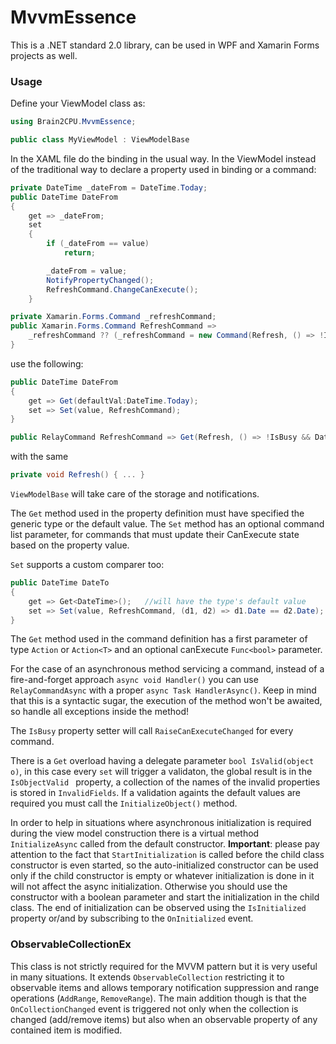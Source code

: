 # MvvmEssence

This is a .NET standard 2.0 library, can be used in WPF and Xamarin Forms projects as well.

### Usage

Define your ViewModel class as:

```CS
using Brain2CPU.MvvmEssence;

public class MyViewModel : ViewModelBase
```

In the XAML file do the binding in the usual way. In the ViewModel instead of the traditional way to declare a property used in binding or a command:
```CS
private DateTime _dateFrom = DateTime.Today;
public DateTime DateFrom
{
    get => _dateFrom;
    set
    {
        if (_dateFrom == value)
            return;

        _dateFrom = value;
        NotifyPropertyChanged();
        RefreshCommand.ChangeCanExecute();
    }

private Xamarin.Forms.Command _refreshCommand;
public Xamarin.Forms.Command RefreshCommand => 
    _refreshCommand ?? (_refreshCommand = new Command(Refresh, () => !IsBusy && DateFrom > DateTime.Now));
}
````

use the following:
```CS
public DateTime DateFrom
{
    get => Get(defaultVal:DateTime.Today);
    set => Set(value, RefreshCommand);
}

public RelayCommand RefreshCommand => Get(Refresh, () => !IsBusy && DateFrom > DateTime.Now);
```

with the same
```CS
private void Refresh() { ... }
```

```ViewModelBase``` will take care of the storage and notifications.

The ```Get``` method used in the property definition must have specified the generic type or the default value.
The ```Set``` method has an optional command list parameter, for commands that must update their CanExecute state based on the property value. 

```Set``` supports a custom comparer too:

```CS
public DateTime DateTo
{
    get => Get<DateTime>();   //will have the type's default value
    set => Set(value, RefreshCommand, (d1, d2) => d1.Date == d2.Date);
}
```

The ```Get``` method used in the command definition has a first parameter of type ```Action``` or ```Action<T>``` and an optional canExecute ```Func<bool>``` parameter.

For the case of an asynchronous method servicing a command, instead of a fire-and-forget approach ```async void Handler()``` you can use ```RelayCommandAsync``` with a 
proper ```async Task HandlerAsync()```. Keep in mind that this is a syntactic sugar, the execution of the method won't be awaited, so handle all exceptions inside the method!

The ```IsBusy``` property setter will call ```RaiseCanExecuteChanged``` for every command.

There is a ```Get``` overload having a delegate parameter ```bool IsValid(object o)```, in this case every ```set``` will trigger a validaton, 
the global result is in the ```IsObjectValid ``` property, a collection of the names of the invalid properties is stored in ```InvalidFields```. 
If a validation againts the default values are required you must call the ```InitializeObject()``` method.

In order to help in situations where asynchronous initialization is required during the view model construction there is a virtual method ```InitializeAsync``` 
called from the default constructor. **Important**: please pay attention to the fact that ```StartInitialization``` is called before the child class 
constructor is even started, so the auto-initialized constructor can be used only if the child constructor is empty or whatever initialization is done in it 
will not affect the async initialization. Otherwise you should use the constructor with a boolean parameter and start the initialization in the child class. 
The end of initialization can be observed using the ```IsInitialized``` property or/and by subscribing to the ```OnInitialized``` event.

### ObservableCollectionEx

This class is not strictly required for the MVVM pattern but it is very useful in many situations. It extends ```ObservableCollection``` restricting it to 
observable items and allows temporary notification suppression and range operations (```AddRange```, ```RemoveRange```). 
The main addition though is that the ```OnCollectionChanged``` event is triggered not only when the collection is changed (add/remove items) but 
also when an observable property of any contained item is modified.
